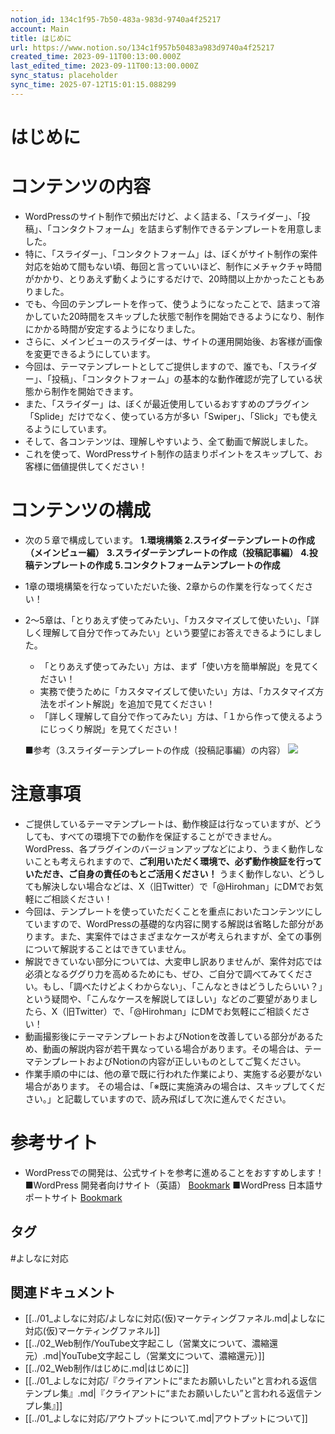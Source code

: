 ```yaml
---
notion_id: 134c1f95-7b50-483a-983d-9740a4f25217
account: Main
title: はじめに
url: https://www.notion.so/134c1f957b50483a983d9740a4f25217
created_time: 2023-09-11T00:13:00.000Z
last_edited_time: 2023-09-11T00:13:00.000Z
sync_status: placeholder
sync_time: 2025-07-12T15:01:15.088299
---
```

# はじめに

# コンテンツの内容
- WordPressのサイト制作で頻出だけど、よく詰まる、「スライダー」、「投稿」、「コンタクトフォーム」を詰まらず制作できるテンプレートを用意しました。
- 特に、「スライダー」、「コンタクトフォーム」は、ぼくがサイト制作の案件対応を始めて間もない頃、毎回と言っていいほど、制作にメチャクチャ時間がかかり、とりあえず動くようにするだけで、20時間以上かかったこともありました。
- でも、今回のテンプレートを作って、使うようになったことで、詰まって溶かしていた20時間をスキップした状態で制作を開始できるようになり、制作にかかる時間が安定するようになりました。
- さらに、メインビューのスライダーは、サイトの運用開始後、お客様が画像を変更できるようにしています。
- 今回は、テーマテンプレートとしてご提供しますので、誰でも、「スライダー」、「投稿」、「コンタクトフォーム」の基本的な動作確認が完了している状態から制作を開始できます。
- また、「スライダー」は、ぼくが最近使用しているおすすめのプラグイン「Splide」だけでなく、使っている方が多い「Swiper」、「Slick」でも使えるようにしています。
- そして、各コンテンツは、理解しやすいよう、全て動画で解説しました。
- これを使って、WordPressサイト制作の詰まりポイントをスキップして、お客様に価値提供してください！
# コンテンツの構成
- 次の５章で構成しています。
  **1.環境構築**
  **2.スライダーテンプレートの作成（メインビュー編）**
  **3.スライダーテンプレートの作成（投稿記事編）**
  **4.投稿テンプレートの作成**
  **5.コンタクトフォームテンプレートの作成**
- 1章の環境構築を行なっていただいた後、2章からの作業を行なってください！
- 2〜5章は、「とりあえず使ってみたい」、「カスタマイズして使いたい」、「詳しく理解して自分で作ってみたい」という要望にお答えできるようにしました。
  - 「とりあえず使ってみたい」方は、まず「使い方を簡単解説」を見てください！
  - 実務で使うために「カスタマイズして使いたい」方は、「カスタマイズ方法をポイント解説」を追加で見てください！
  - 「詳しく理解して自分で作ってみたい」方は、「１から作って使えるようにじっくり解説」を見てください！
  
  ■参考（3.スライダーテンプレートの作成（投稿記事編）の内容）
  ![](https://prod-files-secure.s3.us-west-2.amazonaws.com/736adce6-a3a4-4a64-9f74-d9aa055c96d2/d1b056be-eab3-4e55-9354-67ec167d5813/Untitled.png?X-Amz-Algorithm=AWS4-HMAC-SHA256&X-Amz-Content-Sha256=UNSIGNED-PAYLOAD&X-Amz-Credential=ASIAZI2LB466VPF3TP6H%2F20250719%2Fus-west-2%2Fs3%2Faws4_request&X-Amz-Date=20250719T045832Z&X-Amz-Expires=3600&X-Amz-Security-Token=IQoJb3JpZ2luX2VjEIT%2F%2F%2F%2F%2F%2F%2F%2F%2F%2FwEaCXVzLXdlc3QtMiJHMEUCIHAZdRhsgIz0KQP4%2BBc1On2bh6tKxJt2j%2BaRA8K8ZgbAAiEAsPPLITaUV3LIbiQ%2F6el1DZZ6g5UoTzBkPhVvndVUiQsqiAQInf%2F%2F%2F%2F%2F%2F%2F%2F%2F%2FARAAGgw2Mzc0MjMxODM4MDUiDMDSttyfXwWn8DGNbyrcA3TIZD8N0qChLUZ0JorGoooYT9dy48v6QEBr6rMy6pmr4gAB0umSEnS9uR7OYBcEv6EOchghZJb%2BsMEI2mhMIwjiiwDGtTvN8hi%2B%2BhkIEaiELv5%2BLb9PYv%2BPhEIaZwgwDRjPPNKxYnSnSg6BM3WQIcGInT6QPBGzr22vRQO4ztBXDjg98qpGgc7tAtKqQRm4kyDXOSdZmeeN8ML0tspnQ9BLUtioLDH8Vc%2FkBNy0Vv3XdM7Vg0Z%2BiF8Rjxmay1FMyHCVb4%2FCfVFIF%2BIQjGaihE2TdNQ2duoqMQlWwcs1Dw7xQidxdwvIDe8NAV4NGWz2dc6Sb7z0DsrOhj9knJ0X4kafClSG0mP4oCWyt7o9KpwvUQ9Lxeniu4q405YEdDKn8zkqjXB77rkMUK1ug991YHByRXdUtRcmjSo1mJ8FWkAdq9p8jrQbOZMIktm%2BimE2ke8HCz%2F2CGtbdzXoKX2GDm3JxQOETS6eY7OScs0OPtMbSnwW%2B5ZEoUxAnWNFFZ6A0DnxXYYTis7001yRTuueLQ%2BIQrV%2FTZyePhombxhtnvuJFhDoNnvIZIUm%2Fyp0e%2BXEv1PuDdORcKwBZfXGNLS8lFS7ZybzTSvCfKP2dq8C7hbMqbNI6%2FZcItKS6jGPMMOr7MMGOqUBWuCSoafuU3VJmxA15mAh3BDCBjR9YS%2BvkzY5Kucja33w2TKYlcozTvvgb%2FbTtOzBtu%2F4%2FX8YoUTATfD5qyBFZZ%2Ft9XxUdVxJfilUqRLugqAS30ac09jfBtVcd0VNu46qD4%2F3WRoO9%2BGxGtGl3nkcM30CxInxaCtIeNlIorzEbLJw6%2BLeaWuO606DWYf49psNzTmFqkoR0dnlb4hp88cTFIwCAyFl&X-Amz-Signature=2047b0b293c2ce89a79035604e5e5c69fa201078284864cd99438fa7ac4efd1f&X-Amz-SignedHeaders=host&x-amz-checksum-mode=ENABLED&x-id=GetObject)
# 注意事項
- ご提供しているテーマテンプレートは、動作検証は行なっていますが、どうしても、すべての環境下での動作を保証することができません。
  WordPress、各プラグインのバージョンアップなどにより、うまく動作しないことも考えられますので、**ご利用いただく環境で、必ず動作検証を行っていただき、ご自身の責任のもとご活用ください！**
  うまく動作しない、どうしても解決しない場合などは、X（旧Twitter）で「@Hirohman」にDMでお気軽にご相談ください！
- 今回は、テンプレートを使っていただくことを重点においたコンテンツにしていますので、WordPressの基礎的な内容に関する解説は省略した部分があります。また、実案件ではさまざまなケースが考えられますが、全ての事例について解説することはできていません。
- 解説できていない部分については、大変申し訳ありませんが、案件対応では必須となるググり力を高めるためにも、ぜひ、ご自分で調べてみてください。もし、「調べたけどよくわからない」、「こんなときはどうしたらいい？」という疑問や、「こんなケースを解説してほしい」などのご要望がありましたら、X（旧Twitter）で、「@Hirohman」にDMでお気軽にご相談ください！
- 動画撮影後にテーマテンプレートおよびNotionを改善している部分があるため、動画の解説内容が若干異なっている場合があります。その場合は、テーマテンプレートおよびNotionの内容が正しいものとしてご覧ください。
- 作業手順の中には、他の章で既に行われた作業により、実施する必要がない場合があります。
  その場合は、「※既に実施済みの場合は、スキップしてください。」と記載していますので、読み飛ばして次に進んでください。
# 参考サイト
- WordPressでの開発は、公式サイトを参考に進めることをおすすめします！
■WordPress 開発者向けサイト（英語）
[Bookmark](https://developer.wordpress.org/reference/)
■WordPress 日本語サポートサイト
[Bookmark](https://ja.wordpress.org/support/)

## タグ

#よしなに対応 

## 関連ドキュメント

- [[../01_よしなに対応/よしなに対応(仮)マーケティングファネル.md|よしなに対応(仮)マーケティングファネル]]
- [[../02_Web制作/YouTube文字起こし（営業文について、濃縮還元）.md|YouTube文字起こし（営業文について、濃縮還元）]]
- [[../02_Web制作/はじめに.md|はじめに]]
- [[../01_よしなに対応/『クライアントに“またお願いしたい”と言われる返信テンプレ集』.md|『クライアントに“またお願いしたい”と言われる返信テンプレ集』]]
- [[../01_よしなに対応/アウトプットについて.md|アウトプットについて]]
